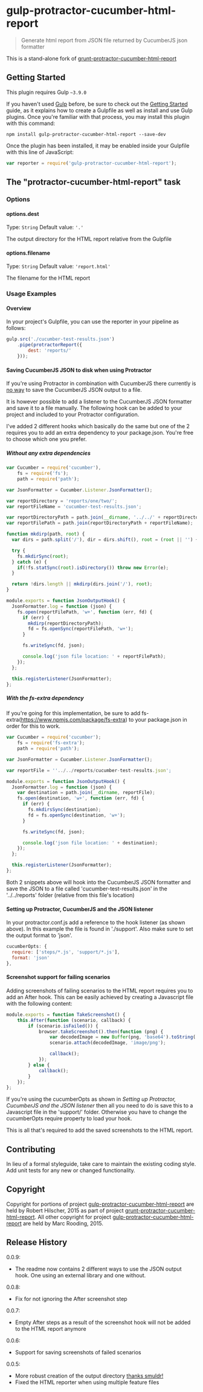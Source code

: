 # gulp-protractor-cucumber-html-report

> Generate html report from JSON file returned by CucumberJS json formatter

This is a stand-alone fork of [grunt-protractor-cucumber-html-report](https://github.com/robhil/grunt-protractor-cucumber-html-report)

## Getting Started
This plugin requires Gulp `~3.9.0`

If you haven't used [Gulp](http://gulpjs.com/) before, be sure to check out the [Getting Started](https://github.com/gulpjs/gulp/blob/master/docs/getting-started.md) guide, as it explains how to create a Gulpfile as well as install and use Gulp plugins. Once you're familiar with that process, you may install this plugin with this command:

```shell
npm install gulp-protractor-cucumber-html-report --save-dev
```

Once the plugin has been installed, it may be enabled inside your Gulpfile with this line of JavaScript:

```js
var reporter = require('gulp-protractor-cucumber-html-report');
```

## The "protractor-cucumber-html-report" task

### Options

#### options.dest
Type: `String`
Default value: `'.'`

The output directory for the HTML report relative from the Gulpfile

#### options.filename
Type: `String`
Default value: `'report.html'`

The filename for the HTML report

### Usage Examples

#### Overview
In your project's Gulpfile, you can use the reporter in your pipeline as follows:

```js
gulp.src('./cucumber-test-results.json')
    .pipe(protractorReport({
        dest: 'reports/'
    }));
```

#### Saving CucumberJS JSON to disk when using Protractor
If you're using Protractor in combination with CucumberJS there currently is [no way](https://github.com/cucumber/cucumber-js/issues/90) to save the CucumberJS JSON output to a file. 
 
It is however possible to add a listener to the CucumberJS JSON formatter and save it to a file manually. The following hook can be added to your project and included to your Protractor configuration.

I've added 2 different hooks which basically do the same but one of the 2 requires you to add an extra dependency to your package.json. You're free to choose which one you prefer.

##### Without any extra dependencies

```js
var Cucumber = require('cucumber'),
    fs = require('fs');
    path = require('path');

var JsonFormatter = Cucumber.Listener.JsonFormatter();

var reportDirectory = 'reports/one/two/';
var reportFileName = 'cucumber-test-results.json';

var reportDirectoryPath = path.join(__dirname, '../../' + reportDirectory);
var reportFilePath = path.join(reportDirectoryPath + reportFileName);

function mkdirp(path, root) {
  var dirs = path.split('/'), dir = dirs.shift(), root = (root || '') + dir + '/';

  try {
    fs.mkdirSync(root);
  } catch (e) {
    if(!fs.statSync(root).isDirectory()) throw new Error(e);
  }

  return !dirs.length || mkdirp(dirs.join('/'), root);
}

module.exports = function JsonOutputHook() {
  JsonFormatter.log = function (json) {
    fs.open(reportFilePath, 'w+', function (err, fd) {
      if (err) {
        mkdirp(reportDirectoryPath);
        fd = fs.openSync(reportFilePath, 'w+');
      }

      fs.writeSync(fd, json);

      console.log('json file location: ' + reportFilePath);
    });
  };

  this.registerListener(JsonFormatter);
};

```

##### With the fs-extra dependency

If you're going for this implementation, be sure to add fs-extra(https://www.npmjs.com/package/fs-extra) to your package.json in order for this to work.

```js
var Cucumber = require('cucumber');
    fs = require('fs-extra');
    path = require('path');

var JsonFormatter = Cucumber.Listener.JsonFormatter();

var reportFile = ''../../reports/cucumber-test-results.json';

module.exports = function JsonOutputHook() {
  JsonFormatter.log = function (json) {
    var destination = path.join(__dirname, reportFile);
    fs.open(destination, 'w+', function (err, fd) {
      if (err) {
        fs.mkdirsSync(destination);
        fd = fs.openSync(destination, 'w+');
      }

      fs.writeSync(fd, json);

      console.log('json file location: ' + destination);
    });
  };

  this.registerListener(JsonFormatter);
};
```

Both 2 snippets above will hook into the CucumberJS JSON formatter and save the JSON to a file called 'cucumber-test-results.json' in the '../../reports' folder (relative from this file's location)

#### Setting up Protractor, CucumberJS and the JSON listener

In your protractor.conf.js add a reference to the hook listener (as shown above). In this example the file is found in './support'. Also make sure to set the output format to 'json'.

```js
cucumberOpts: {
  require: ['steps/*.js', 'support/*.js'],
  format: 'json'
},
```

#### Screenshot support for failing scenarios

Adding screenshots of failing scenarios to the HTML report requires you to add an After hook. This can be easily achieved by creating a Javascript file with the following content:

```js
module.exports = function TakeScreenshot() {
    this.After(function (scenario, callback) {
        if (scenario.isFailed()) {
            browser.takeScreenshot().then(function (png) {
                var decodedImage = new Buffer(png, 'base64').toString('binary');
                scenario.attach(decodedImage, 'image/png');

                callback();
            });
        } else {
            callback();
        }
    });
};
```

If you're using the cucumberOpts as shown in *Setting up Protractor, CucumberJS and the JSON listener* then all you need to do is save this to a Javascript file in the 'support/' folder. Otherwise you have to change the cucumberOpts require property to load your hook.

This is all that's required to add the saved screenshots to the HTML report.

## Contributing
In lieu of a formal styleguide, take care to maintain the existing coding style. Add unit tests for any new or changed functionality.

## Copyright
 
Copyright for portions of project [gulp-protractor-cucumber-html-report](https://github.com/mrooding/gulp-protractor-cucumber-html-report) are held by Robert Hilscher, 2015 as part of project [grunt-protractor-cucumber-html-report](https://github.com/robhil/grunt-protractor-cucumber-html-report). All other copyright for project [gulp-protractor-cucumber-html-report](https://github.com/mrooding/gulp-protractor-cucumber-html-report) are held by Marc Rooding, 2015.

## Release History
0.0.9:
  - The readme now contains 2 different ways to use the JSON output hook. One using an external library and one without.
  
0.0.8:
  - Fix for not ignoring the After screenshot step
  
0.0.7:
  - Empty After steps as a result of the screenshot hook will not be added to the HTML report anymore
  
0.0.6:
  - Support for saving screenshots of failed scenarios
  
0.0.5:
  - More robust creation of the output directory [thanks smuldr!](https://github.com/smuldr)
  - Fixed the HTML reporter when using multiple feature files
